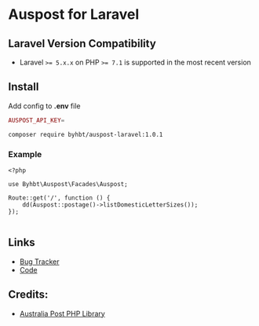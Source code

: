 # Auspost for Laravel


## Laravel Version Compatibility
- Laravel `>= 5.x.x` on PHP `>= 7.1` is supported in the most recent version

## Install


Add config to **.env** file
```php
AUSPOST_API_KEY=
```

```
composer require byhbt/auspost-laravel:1.0.1
```
### Example

```
<?php

use Byhbt\Auspost\Facades\Auspost;

Route::get('/', function () {
    dd(Auspost::postage()->listDomesticLetterSizes());
});


```

## Links

* [Bug Tracker](https://github.com/byhbt/laravel-auspost/issues)
* [Code](https://github.com/byhbt/laravel-auspost)

## Credits:
* [Australia Post PHP Library](https://github.com/fontis/auspost-api-php)
